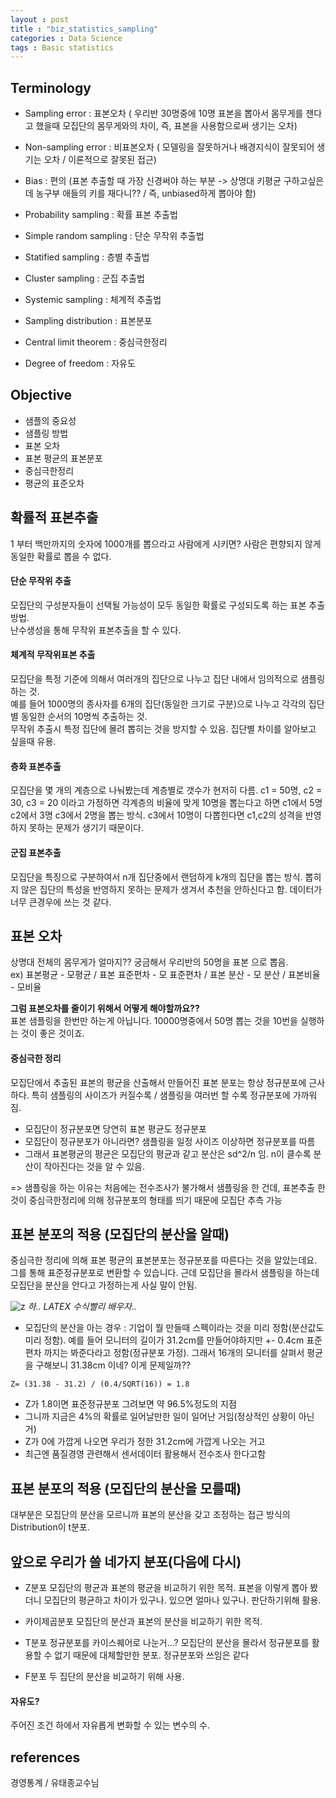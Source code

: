 ```yaml
---
layout : post
title : "biz_statistics_sampling"
categories : Data Science
tags : Basic statistics
---
```


## Terminology

- Sampling error : 표본오차 ( 우리반 30명중에 10명 표본을 뽑아서 몸무게를 잰다고 했을때 모집단의 몸무게와의 차이,
즉, 표본을 사용함으로써 생기는 오차)

- Non-sampling error : 비표본오차 ( 모델링을 잘못하거나 배경지식이 잘못되어 생기는 오차 / 이론적으로 잘못된 접근)

- Bias : 편의 (표본 추출할 때 가장 신경써야 하는 부분 -> 상명대 키평균 구하고싶은데 농구부 애들의 키를 재다니?? / 즉, unbiased하게 뽑아야 함)

- Probability sampling : 확률 표본 추출법
- Simple random sampling : 단순 무작위 추출법
- Statified sampling : 층별 추출법
- Cluster sampling : 군집 추출법
- Systemic sampling : 체계적 추출법

- Sampling distribution : 표본분포
- Central limit theorem : 중심극한정리
- Degree of freedom : 자유도


## Objective

- 샘플의 중요성
- 샘플링 방법
- 표본 오차
- 표본 평균의 표본분포
- 중심극한정리
- 평균의 표준오차


## 확률적 표본추출

1 부터 백만까지의 숫자에 1000개를 뽑으라고 사람에게 시키면? 사람은 편향되지 않게 동일한 확률로 뽑을 수 없다.  

#### 단순 무작위 추출
모집단의 구성분자들이 선택될 가능성이 모두 동일한 확률로 구성되도록 하는 표본 추출 방법.  
난수생성을 통해 무작위 표본추출을 할 수 있다.

#### 체계적 무작위표본 추출
모집단을 특정 기준에 의해서 여러개의 집단으로 나누고 집단 내에서 임의적으로 샘플링하는 것.  
예를 들어 1000명의 종사자를 6개의 집단(동일한 크기로 구분)으로 나누고 각각의 집단별 동일한 순서의 10명씩 추출하는 것.  
무작위 추출시 특정 집단에 몰려 뽑히는 것을 방지할 수 있음. 집단별 차이를 알아보고 싶을때 유용.

#### 층화 표본추출
모집단을 몇 개의 계층으로 나눠봤는데 계층별로 갯수가 현저히 다름.
c1 = 50명, c2 = 30, c3 = 20 이라고 가정하면 각계층의 비율에 맞게 
10명을 뽑는다고 하면 c1에서 5명 c2에서 3명 c3에서 2명을 뽑는 방식.
c3에서 10명이 다뽑힌다면 c1,c2의 성격을 반영하지 못하는 문제가 생기기 때문이다.

#### 군집 표본추출
모집단을 특징으로 구분하여서 n개 집단중에서 랜덤하게 k개의 집단을 뽑는 방식.
뽑히지 않은 집단의 특성을 반영하지 못하는 문제가 생겨서 추천을 안하신다고 함.
데이터가 너무 큰경우에 쓰는 것 같다.




## 표본 오차
상명대 전체의 몸무게가 얼마지?? 궁금해서 우리반의 50명을 표본 으로 뽑음.  
ex) 표본평균 - 모평균 / 표본 표준편차 - 모 표준편차 / 표본 분산 - 모 분산 / 표본비율 - 모비율  

**그럼 표본오차를 줄이기 위해서 어떻게 해야할까요??**  
표본 샘플링을 한번만 하는게 아닙니다. 10000명중에서 50명 뽑는 것을 10번을 실행하는 것이 좋은 것이죠.

#### 중심극한 정리
모집단에서 추출된 표본의 평균을 산출해서 만들어진 표본 분포는 항상 정규분포에 근사하다.
특히 샘플링의 사이즈가 커질수록 / 샘플링을 여러번 할 수록 정규분포에 가까워짐.

- 모집단이 정규분포면 당연히 표본 평균도 정규분포
- 모집단이 정규분포가 아니라면? 샘플링을 일정 사이즈 이상하면 정규분포를 따름
- 그래서 표본평균의 평균은 모집단의 평균과 같고 분산은 sd^2/n 임. n이 클수록 분산이 작아진다는 것을 알 수 있음.

=> 샘플링을 하는 이유는 처음에는 전수조사가 불가해서 샘플링을 한 건데, 표본추출 한것이 중심극한정리에 의해 
정규분포의 형태를 띄기 때문에 모집단 추측 가능  

## 표본 분포의 적용 (모집단의 분산을 알때)
중심극한 정리에 의해 표본 평균의 표본분포는 정규분포를 따른다는 것을 알았는데요.
그를 통해 표준정규분포로 변환할 수 있습니다.
근데 모집단을 몰라서 샘플링을 하는데 모집단을 분산을 안다고 가정하는게 사실 말이 안됨.

![z](/assets/z.PNG)
*하.. LATEX 수식빨리 배우자..*

- 모집단의 분산을 아는 경우 : 기업이 뭘 만들때 스펙이라는 것을 미리 정함(분산값도 미리 정함).
예를 들어 모니터의 길이가 31.2cm를 만들어야하지만 +- 0.4cm 표준편차 까지는 봐준다라고 정함(정규분포 가정).
그래서 16개의 모니터를 살펴서 평균을 구해보니 31.38cm 이네? 이게 문제일까??  

```
Z= (31.38 - 31.2) / (0.4/SQRT(16)) = 1.8
```

- Z가 1.8이면 표준정규분포 그려보면 약 96.5%정도의 지점
- 그니까 지금은 4%의 확률로 일어날만한 일이 일어난 거임(정상적인 상황이 아닌거)
- Z가 0에 가깝게 나오면 우리가 정한 31.2cm에 가깝게 나오는 거고
- 최근엔 품질경영 관련해서 센서데이터 활용해서 전수조사 한다고함


## 표본 분포의 적용 (모집단의 분산을 모를때)
대부분은 모집단의 분산을 모르니까 표본의 분산을 갖고 조정하는 접근 방식의 Distribution이 t분포.




## 앞으로 우리가 쓸 네가지 분포(다음에 다시)

- Z분포
모집단의 평균과 표본의 평균을 비교하기 위한 목적.
표본을 이렇게 뽑아 봤더니 모집단의 평균하고 차이가 있구나.
있으면 얼마나 있구나. 판단하기위해 활용.

- 카이제곱분포
모집단의 분산과 표본의 분산을 비교하기 위한 목적.

- T분포
정규분포를 카이스퀘어로 나눈거...? 
모집단의 분산을 몰라서 정규분포를 활용할 수 없기 때문에 대체할만한 분포.
정규분포와 쓰임은 같다

- F분포
두 집단의 분산을 비교하기 위해 사용.



#### 자유도?
주어진 조건 하에서 자유롭게 변화할 수 있는 변수의 수.






## references
경영통계 / 유태종교수님







